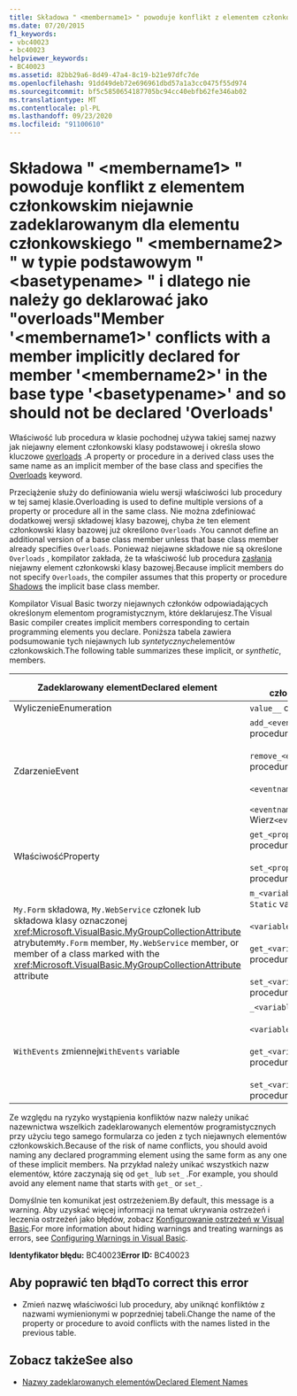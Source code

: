 ```yaml
---
title: Składowa " <membername1> " powoduje konflikt z elementem członkowskim niejawnie zadeklarowanym dla elementu członkowskiego " <membername2> " w typie podstawowym " <basetypename> " i dlatego nie należy go deklarować jako "overloads"
ms.date: 07/20/2015
f1_keywords:
- vbc40023
- bc40023
helpviewer_keywords:
- BC40023
ms.assetid: 82bb29a6-8d49-47a4-8c19-b21e97dfc7de
ms.openlocfilehash: 91dd49deb72e696961dbd57a1a3cc0475f55d974
ms.sourcegitcommit: bf5c5850654187705bc94cc40ebfb62fe346ab02
ms.translationtype: MT
ms.contentlocale: pl-PL
ms.lasthandoff: 09/23/2020
ms.locfileid: "91100610"
---
```

# <a name="member-membername1-conflicts-with-a-member-implicitly-declared-for-member-membername2-in-the-base-type-basetypename-and-so-should-not-be-declared-overloads"></a><span data-ttu-id="e138d-102">Składowa " \<membername1> " powoduje konflikt z elementem członkowskim niejawnie zadeklarowanym dla elementu członkowskiego " \<membername2> " w typie podstawowym " \<basetypename> " i dlatego nie należy go deklarować jako "overloads"</span><span class="sxs-lookup"><span data-stu-id="e138d-102">Member '\<membername1>' conflicts with a member implicitly declared for member '\<membername2>' in the base type '\<basetypename>' and so should not be declared 'Overloads'</span></span>

<span data-ttu-id="e138d-103">Właściwość lub procedura w klasie pochodnej używa takiej samej nazwy jak niejawny element członkowski klasy podstawowej i określa słowo kluczowe [overloads](../language-reference/modifiers/overloads.md) .</span><span class="sxs-lookup"><span data-stu-id="e138d-103">A property or procedure in a derived class uses the same name as an implicit member of the base class and specifies the [Overloads](../language-reference/modifiers/overloads.md) keyword.</span></span>  
  
 <span data-ttu-id="e138d-104">Przeciążenie służy do definiowania wielu wersji właściwości lub procedury w tej samej klasie.</span><span class="sxs-lookup"><span data-stu-id="e138d-104">Overloading is used to define multiple versions of a property or procedure all in the same class.</span></span> <span data-ttu-id="e138d-105">Nie można zdefiniować dodatkowej wersji składowej klasy bazowej, chyba że ten element członkowski klasy bazowej już określono `Overloads` .</span><span class="sxs-lookup"><span data-stu-id="e138d-105">You cannot define an additional version of a base class member unless that base class member already specifies `Overloads`.</span></span> <span data-ttu-id="e138d-106">Ponieważ niejawne składowe nie są określone `Overloads` , kompilator zakłada, że ta właściwość lub procedura [zasłania](../language-reference/modifiers/shadows.md) niejawny element członkowski klasy bazowej.</span><span class="sxs-lookup"><span data-stu-id="e138d-106">Because implicit members do not specify `Overloads`, the compiler assumes that this property or procedure [Shadows](../language-reference/modifiers/shadows.md) the implicit base class member.</span></span>  
  
 <span data-ttu-id="e138d-107">Kompilator Visual Basic tworzy niejawnych członków odpowiadających określonym elementom programistycznym, które deklarujesz.</span><span class="sxs-lookup"><span data-stu-id="e138d-107">The Visual Basic compiler creates implicit members corresponding to certain programming elements you declare.</span></span> <span data-ttu-id="e138d-108">Poniższa tabela zawiera podsumowanie tych niejawnych lub *syntetycznych*elementów członkowskich.</span><span class="sxs-lookup"><span data-stu-id="e138d-108">The following table summarizes these implicit, or *synthetic*, members.</span></span>  
  
|<span data-ttu-id="e138d-109">Zadeklarowany element</span><span class="sxs-lookup"><span data-stu-id="e138d-109">Declared element</span></span>|<span data-ttu-id="e138d-110">Niejawnie utworzone elementy członkowskie</span><span class="sxs-lookup"><span data-stu-id="e138d-110">Implicitly created members</span></span>|  
|----------------------|--------------------------------|  
|<span data-ttu-id="e138d-111">Wyliczenie</span><span class="sxs-lookup"><span data-stu-id="e138d-111">Enumeration</span></span>|<span data-ttu-id="e138d-112">`value__` członkiem</span><span class="sxs-lookup"><span data-stu-id="e138d-112">`value__` member</span></span>|  
|<span data-ttu-id="e138d-113">Zdarzenie</span><span class="sxs-lookup"><span data-stu-id="e138d-113">Event</span></span>|<span data-ttu-id="e138d-114">`add_<eventname>` proceduraln</span><span class="sxs-lookup"><span data-stu-id="e138d-114">`add_<eventname>` procedure</span></span><br /><br /> <span data-ttu-id="e138d-115">`remove_<eventname>` proceduraln</span><span class="sxs-lookup"><span data-stu-id="e138d-115">`remove_<eventname>` procedure</span></span><br /><br /> <span data-ttu-id="e138d-116">`<eventname>Event` polami</span><span class="sxs-lookup"><span data-stu-id="e138d-116">`<eventname>Event` field</span></span><br /><br /> <span data-ttu-id="e138d-117">`<eventname>EventHandler` Wierz</span><span class="sxs-lookup"><span data-stu-id="e138d-117">`<eventname>EventHandler` delegate</span></span>|  
|<span data-ttu-id="e138d-118">Właściwość</span><span class="sxs-lookup"><span data-stu-id="e138d-118">Property</span></span>|<span data-ttu-id="e138d-119">`get_<propertyname>` proceduraln</span><span class="sxs-lookup"><span data-stu-id="e138d-119">`get_<propertyname>` procedure</span></span><br /><br /> <span data-ttu-id="e138d-120">`set_<propertyname>` proceduraln</span><span class="sxs-lookup"><span data-stu-id="e138d-120">`set_<propertyname>` procedure</span></span>|  
|<span data-ttu-id="e138d-121">`My.Form` składowa, `My.WebService` członek lub składowa klasy oznaczonej <xref:Microsoft.VisualBasic.MyGroupCollectionAttribute> atrybutem</span><span class="sxs-lookup"><span data-stu-id="e138d-121">`My.Form` member, `My.WebService` member, or member of a class marked with the <xref:Microsoft.VisualBasic.MyGroupCollectionAttribute> attribute</span></span>|<span data-ttu-id="e138d-122">`m_<variablename>``Static`zmienna</span><span class="sxs-lookup"><span data-stu-id="e138d-122">`m_<variablename>` `Static` variable</span></span><br /><br /> <span data-ttu-id="e138d-123">`<variablename>` wartość</span><span class="sxs-lookup"><span data-stu-id="e138d-123">`<variablename>` property</span></span><br /><br /> <span data-ttu-id="e138d-124">`get_<variablename>` proceduraln</span><span class="sxs-lookup"><span data-stu-id="e138d-124">`get_<variablename>` procedure</span></span><br /><br /> <span data-ttu-id="e138d-125">`set_<variablename>` proceduraln</span><span class="sxs-lookup"><span data-stu-id="e138d-125">`set_<variablename>` procedure</span></span>|  
|<span data-ttu-id="e138d-126">`WithEvents` zmiennej</span><span class="sxs-lookup"><span data-stu-id="e138d-126">`WithEvents` variable</span></span>|<span data-ttu-id="e138d-127">`_<variablename>` zmiennej</span><span class="sxs-lookup"><span data-stu-id="e138d-127">`_<variablename>` variable</span></span><br /><br /> <span data-ttu-id="e138d-128">`<variablename>` wartość</span><span class="sxs-lookup"><span data-stu-id="e138d-128">`<variablename>` property</span></span><br /><br /> <span data-ttu-id="e138d-129">`get_<variablename>` proceduraln</span><span class="sxs-lookup"><span data-stu-id="e138d-129">`get_<variablename>` procedure</span></span><br /><br /> <span data-ttu-id="e138d-130">`set_<variablename>` proceduraln</span><span class="sxs-lookup"><span data-stu-id="e138d-130">`set_<variablename>` procedure</span></span>|  
  
 <span data-ttu-id="e138d-131">Ze względu na ryzyko wystąpienia konfliktów nazw należy unikać nazewnictwa wszelkich zadeklarowanych elementów programistycznych przy użyciu tego samego formularza co jeden z tych niejawnych elementów członkowskich.</span><span class="sxs-lookup"><span data-stu-id="e138d-131">Because of the risk of name conflicts, you should avoid naming any declared programming element using the same form as any one of these implicit members.</span></span> <span data-ttu-id="e138d-132">Na przykład należy unikać wszystkich nazw elementów, które zaczynają się od `get_` lub `set_` .</span><span class="sxs-lookup"><span data-stu-id="e138d-132">For example, you should avoid any element name that starts with `get_` or `set_`.</span></span>  
  
 <span data-ttu-id="e138d-133">Domyślnie ten komunikat jest ostrzeżeniem.</span><span class="sxs-lookup"><span data-stu-id="e138d-133">By default, this message is a warning.</span></span> <span data-ttu-id="e138d-134">Aby uzyskać więcej informacji na temat ukrywania ostrzeżeń i leczenia ostrzeżeń jako błędów, zobacz [Konfigurowanie ostrzeżeń w Visual Basic](/visualstudio/ide/configuring-warnings-in-visual-basic).</span><span class="sxs-lookup"><span data-stu-id="e138d-134">For more information about hiding warnings and treating warnings as errors, see [Configuring Warnings in Visual Basic](/visualstudio/ide/configuring-warnings-in-visual-basic).</span></span>  
  
 <span data-ttu-id="e138d-135">**Identyfikator błędu:** BC40023</span><span class="sxs-lookup"><span data-stu-id="e138d-135">**Error ID:** BC40023</span></span>  
  
## <a name="to-correct-this-error"></a><span data-ttu-id="e138d-136">Aby poprawić ten błąd</span><span class="sxs-lookup"><span data-stu-id="e138d-136">To correct this error</span></span>  
  
- <span data-ttu-id="e138d-137">Zmień nazwę właściwości lub procedury, aby uniknąć konfliktów z nazwami wymienionymi w poprzedniej tabeli.</span><span class="sxs-lookup"><span data-stu-id="e138d-137">Change the name of the property or procedure to avoid conflicts with the names listed in the previous table.</span></span>  
  
## <a name="see-also"></a><span data-ttu-id="e138d-138">Zobacz także</span><span class="sxs-lookup"><span data-stu-id="e138d-138">See also</span></span>

- [<span data-ttu-id="e138d-139">Nazwy zadeklarowanych elementów</span><span class="sxs-lookup"><span data-stu-id="e138d-139">Declared Element Names</span></span>](../programming-guide/language-features/declared-elements/declared-element-names.md)
